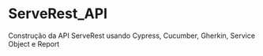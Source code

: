 # ServeRest_API
Construção da API ServeRest usando Cypress, Cucumber, Gherkin, Service Object e Report
